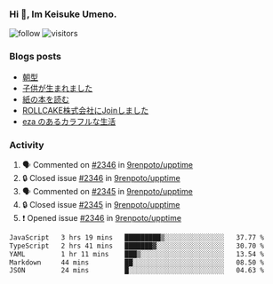 ### Hi 👋, Im Keisuke Umeno.

<!--
**9renpoto/9renpoto** is a ✨ _special_ ✨ repository because its `README.md` (this file) appears on your GitHub profile.

Here are some ideas to get you started:

- 🔭 I’m currently working on ...
- 🌱 I’m currently learning ...
- 👯 I’m looking to collaborate on ...
- 🤔 I’m looking for help with ...
- 💬 Ask me about ...
- 📫 How to reach me: ...
- 😄 Pronouns: ...
- ⚡ Fun fact: ...
-->

![follow](https://img.shields.io/github/followers/9renpoto?label=Follow&style=social)
![visitors](https://komarev.com/ghpvc/?username=9renpoto&label=Profile%20views&color=0e75b6&style=flat)

### Blogs posts

<!-- BLOG-POST-LIST:START -->
- [朝型](https://9renpoto.win/entry/2024/05/29/im-an-early)
- [子供が生まれました](https://9renpoto.win/entry/2024/04/18/hello-world)
- [紙の本を読む](https://9renpoto.win/entry/2024/02/25/reading-papar-book)
- [ROLLCAKE株式会社にJoinしました](https://9renpoto.win/entry/2024/02/11/join)
- [eza のあるカラフルな生活](https://9renpoto.win/entry/2024/02/01/eza)
<!-- BLOG-POST-LIST:END -->

### Activity

<!--START_SECTION:activity-->
1. 🗣 Commented on [#2346](https://github.com/9renpoto/upptime/issues/2346#issuecomment-2146345908) in [9renpoto/upptime](https://github.com/9renpoto/upptime)
2. 🔒 Closed issue [#2346](https://github.com/9renpoto/upptime/issues/2346) in [9renpoto/upptime](https://github.com/9renpoto/upptime)
3. 🗣 Commented on [#2345](https://github.com/9renpoto/upptime/issues/2345#issuecomment-2146345878) in [9renpoto/upptime](https://github.com/9renpoto/upptime)
4. 🔒 Closed issue [#2345](https://github.com/9renpoto/upptime/issues/2345) in [9renpoto/upptime](https://github.com/9renpoto/upptime)
5. ❗ Opened issue [#2346](https://github.com/9renpoto/upptime/issues/2346) in [9renpoto/upptime](https://github.com/9renpoto/upptime)
<!--END_SECTION:activity-->

<!--START_SECTION:waka-->

```txt
JavaScript   3 hrs 19 mins   █████████▒░░░░░░░░░░░░░░░   37.77 %
TypeScript   2 hrs 41 mins   ███████▓░░░░░░░░░░░░░░░░░   30.70 %
YAML         1 hr 11 mins    ███▒░░░░░░░░░░░░░░░░░░░░░   13.54 %
Markdown     44 mins         ██░░░░░░░░░░░░░░░░░░░░░░░   08.50 %
JSON         24 mins         █░░░░░░░░░░░░░░░░░░░░░░░░   04.63 %
```

<!--END_SECTION:waka-->
